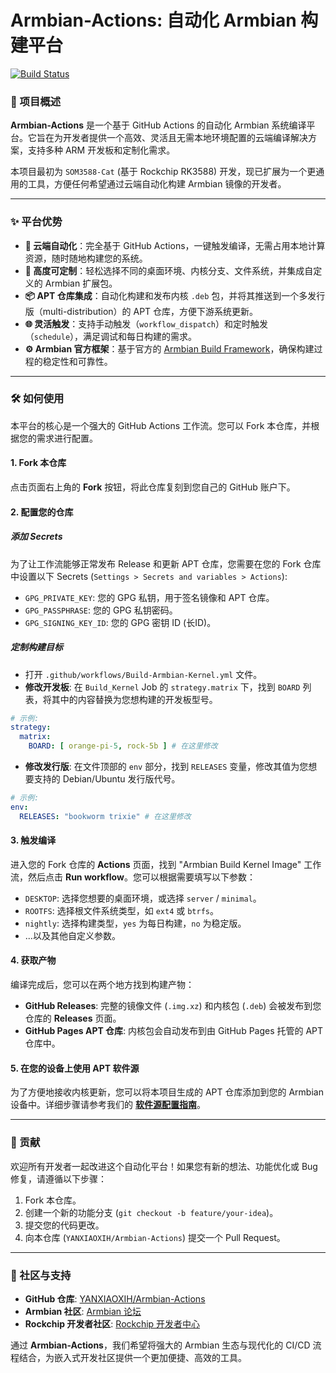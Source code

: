 # Armbian-Actions: 自动化 Armbian 构建平台

[![Build Status](https://github.com/YANXIAOXIH/Armbian-Actions/actions/workflows/Build-Armbian-Kernel.yml/badge.svg)](https://github.com/YANXIAOXIH/Armbian-Actions/actions/workflows/Build-Armbian-Kernel.yml)

### 📝 项目概述

**Armbian-Actions** 是一个基于 GitHub Actions 的自动化 Armbian 系统编译平台。它旨在为开发者提供一个高效、灵活且无需本地环境配置的云端编译解决方案，支持多种 ARM 开发板和定制化需求。

本项目最初为 `SOM3588-Cat` (基于 Rockchip RK3588) 开发，现已扩展为一个更通用的工具，方便任何希望通过云端自动化构建 Armbian 镜像的开发者。

---

### ✨ 平台优势

-   **🚀 云端自动化**：完全基于 GitHub Actions，一键触发编译，无需占用本地计算资源，随时随地构建您的系统。
-   **🧩 高度可定制**：轻松选择不同的桌面环境、内核分支、文件系统，并集成自定义的 Armbian 扩展包。
-   **📦 APT 仓库集成**：自动化构建和发布内核 `.deb` 包，并将其推送到一个多发行版（multi-distribution）的 APT 仓库，方便下游系统更新。
-   **🌐 灵活触发**：支持手动触发（`workflow_dispatch`）和定时触发（`schedule`），满足调试和每日构建的需求。
-   **⚙️ Armbian 官方框架**：基于官方的 [Armbian Build Framework](https://github.com/armbian/build)，确保构建过程的稳定性和可靠性。

---

### 🛠️ 如何使用

本平台的核心是一个强大的 GitHub Actions 工作流。您可以 Fork 本仓库，并根据您的需求进行配置。

#### 1. Fork 本仓库

点击页面右上角的 **Fork** 按钮，将此仓库复刻到您自己的 GitHub 账户下。

#### 2. 配置您的仓库

##### 添加 Secrets
为了让工作流能够正常发布 Release 和更新 APT 仓库，您需要在您的 Fork 仓库中设置以下 Secrets (`Settings > Secrets and variables > Actions`):

-   `GPG_PRIVATE_KEY`: 您的 GPG 私钥，用于签名镜像和 APT 仓库。
-   `GPG_PASSPHRASE`: 您的 GPG 私钥密码。
-   `GPG_SIGNING_KEY_ID`: 您的 GPG 密钥 ID (长ID)。

##### 定制构建目标
-   打开 `.github/workflows/Build-Armbian-Kernel.yml` 文件。
-   **修改开发板**: 在 `Build_Kernel` Job 的 `strategy.matrix` 下，找到 `BOARD` 列表，将其中的内容替换为您想构建的开发板型号。
  ```yaml
  # 示例:
  strategy:
    matrix:
      BOARD: [ orange-pi-5, rock-5b ] # 在这里修改
  ```
-   **修改发行版**: 在文件顶部的 `env` 部分，找到 `RELEASES` 变量，修改其值为您想要支持的 Debian/Ubuntu 发行版代号。
  ```yaml
  # 示例:
  env:
    RELEASES: "bookworm trixie" # 在这里修改
  ```

#### 3. 触发编译

进入您的 Fork 仓库的 **Actions** 页面，找到 "Armbian Build Kernel Image" 工作流，然后点击 **Run workflow**。您可以根据需要填写以下参数：

-   `DESKTOP`: 选择您想要的桌面环境，或选择 `server` / `minimal`。
-   `ROOTFS`: 选择根文件系统类型，如 `ext4` 或 `btrfs`。
-   `nightly`: 选择构建类型，`yes` 为每日构建，`no` 为稳定版。
-   ...以及其他自定义参数。

#### 4. 获取产物

编译完成后，您可以在两个地方找到构建产物：

-   **GitHub Releases**: 完整的镜像文件 (`.img.xz`) 和内核包 (`.deb`) 会被发布到您仓库的 **Releases** 页面。
-   **GitHub Pages APT 仓库**: 内核包会自动发布到由 GitHub Pages 托管的 APT 仓库中。

#### 5. 在您的设备上使用 APT 软件源

为了方便地接收内核更新，您可以将本项目生成的 APT 仓库添加到您的 Armbian 设备中。详细步骤请参考我们的 [**软件源配置指南**](./Keyrings/README.md)。

---

### 🤝 贡献

欢迎所有开发者一起改进这个自动化平台！如果您有新的想法、功能优化或 Bug 修复，请遵循以下步骤：

1.  Fork 本仓库。
2.  创建一个新的功能分支 (`git checkout -b feature/your-idea`)。
3.  提交您的代码更改。
4.  向本仓库 (`YANXIAOXIH/Armbian-Actions`) 提交一个 Pull Request。

---

### 💬 社区与支持

-   **GitHub 仓库**: [YANXIAOXIH/Armbian-Actions](https://github.com/YANXIAOXIH/Armbian-Actions)
-   **Armbian 社区**: [Armbian 论坛](https://forum.armbian.com/)
-   **Rockchip 开发者社区**: [Rockchip 开发者中心](https://www.rock-chips.com/)

通过 **Armbian-Actions**，我们希望将强大的 Armbian 生态与现代化的 CI/CD 流程结合，为嵌入式开发社区提供一个更加便捷、高效的工具。